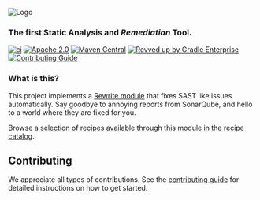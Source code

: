 ![Logo](https://github.com/openrewrite/rewrite/raw/main/doc/logo-oss.png)
### The first Static Analysis and _Remediation_ Tool.

[![ci](https://github.com/openrewrite/rewrite-static-analysis/actions/workflows/ci.yml/badge.svg)](https://github.com/openrewrite/rewrite-static-analysis/actions/workflows/ci.yml)
[![Apache 2.0](https://img.shields.io/github/license/openrewrite/rewrite-static-analysis.svg)](https://www.apache.org/licenses/LICENSE-2.0)
[![Maven Central](https://img.shields.io/maven-central/v/org.openrewrite.recipe/rewrite-static-analysis.svg)](https://mvnrepository.com/artifact/org.openrewrite.recipe/rewrite-static-analysis)
[![Revved up by Gradle Enterprise](https://img.shields.io/badge/Revved%20up%20by-Gradle%20Enterprise-06A0CE?logo=Gradle&labelColor=02303A)](https://ge.openrewrite.org/scans)
[![Contributing Guide](https://img.shields.io/badge/Contributing-Guide-informational)](https://github.com/openrewrite/.github/blob/main/CONTRIBUTING.md)

### What is this?

This project implements a [Rewrite module](https://github.com/openrewrite/rewrite) that fixes SAST like issues automatically. Say goodbye to annoying reports from SonarQube, and hello to a world where they are fixed for you.

Browse [a selection of recipes available through this module in the recipe catalog](https://docs.openrewrite.org/recipes/staticanalysis-1).

## Contributing

We appreciate all types of contributions. See the [contributing guide](https://github.com/openrewrite/.github/blob/main/CONTRIBUTING.md) for detailed instructions on how to get started.
